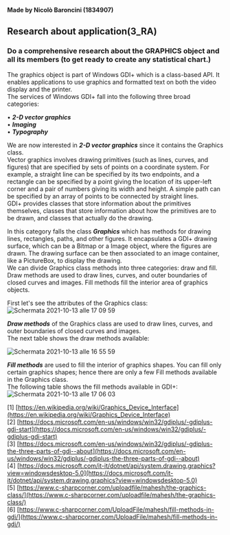 **Made by Nicolò Baroncini (1834907)**

## Research about application(3_RA)
### Do a comprehensive research about the GRAPHICS object and all its members (to get ready to create any statistical chart.)
The graphics object is part of Windows GDI+ which is a class-based API. It enables applications to use graphics and formatted text on both the video display and the printer.\
The services of Windows GDI+ fall into the following three broad categories:

• ***2-D vector graphics***\
• ***Imaging***\
• ***Typography***

We are now interested in ***2-D vector graphics*** since it contains the Graphics class.\
Vector graphics involves drawing primitives (such as lines, curves, and figures) that are specified by sets of points on a coordinate system. For example, a straight line can be specified by its two endpoints, and a rectangle can be specified by a point giving the location of its upper-left corner and a pair of numbers giving its width and height. A simple path can be specified by an array of points to be connected by straight lines.\
GDI+ provides classes that store information about the primitives themselves, classes that store information about how the primitives are to be drawn, and classes that actually do the drawing.

In this category falls the class ***Graphics*** which has methods for drawing lines, rectangles, paths, and other figures. It encapsulates a GDI+ drawing surface, which can be a Bitmap or a Image object, where the figures are drawn. The drawing surface can be then associated to an image container, like a PictureBox, to display the drawing.\
We can divide Graphics class methods into three categories: draw and fill. Draw methods are used to draw lines, curves, and outer boundaries of closed curves and images. Fill methods fill the interior area of graphics objects.

First let's see the attributes of the Graphics class:\
![Schermata 2021-10-13 alle 17 09 59](https://user-images.githubusercontent.com/78324346/137161593-e5774d05-374f-451d-af96-ba2520198be5.png)

***Draw methods*** of the Graphics class are used to draw lines, curves, and outer boundaries of closed curves and images. \
The next table shows the draw methods available:

![Schermata 2021-10-13 alle 16 55 59](https://user-images.githubusercontent.com/78324346/137158837-f1ea08d0-cb64-4adb-8e54-71999814f94e.png)

***Fill methods*** are used to fill the interior of graphics shapes. You can fill only certain graphics shapes; hence there are only a few Fill methods available in the Graphics class.\
The following table shows the fill methods available in GDI+:
![Schermata 2021-10-13 alle 17 06 03](https://user-images.githubusercontent.com/78324346/137160721-36790a92-0db8-416a-b23b-1b368e729f8e.png)

[1] [https://en.wikipedia.org/wiki/Graphics_Device_Interface](https://en.wikipedia.org/wiki/Graphics_Device_Interface) \
[2] [https://docs.microsoft.com/en-us/windows/win32/gdiplus/-gdiplus-gdi-start](https://docs.microsoft.com/en-us/windows/win32/gdiplus/-gdiplus-gdi-start) \
[3] [https://docs.microsoft.com/en-us/windows/win32/gdiplus/-gdiplus-the-three-parts-of-gdi--about](https://docs.microsoft.com/en-us/windows/win32/gdiplus/-gdiplus-the-three-parts-of-gdi--about) \
[4] [https://docs.microsoft.com/it-it/dotnet/api/system.drawing.graphics?view=windowsdesktop-5.0](https://docs.microsoft.com/it-it/dotnet/api/system.drawing.graphics?view=windowsdesktop-5.0) \
[5] [https://www.c-sharpcorner.com/uploadfile/mahesh/the-graphics-class/](https://www.c-sharpcorner.com/uploadfile/mahesh/the-graphics-class/) \
[6] [https://www.c-sharpcorner.com/UploadFile/mahesh/fill-methods-in-gdi/](https://www.c-sharpcorner.com/UploadFile/mahesh/fill-methods-in-gdi/)
